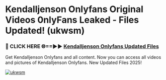 # Kendalljenson Onlyfans Original Videos 0nlyFans Leaked - Files Updated! (ukwsm)

<h3>🔴 CLICK HERE 🌐==►► <a href="https://tinyurl.com/ehrbuxhb" rel="nofollow">Kendalljenson Onlyfans Updated Files</a></h3>

Get Kendalljenson Onlyfans and all content. Now you can access all videos and pictures of Kendalljenson Onlyfans. New Updated Files 2025!

[![ukwsm](https://i.imgur.com/lVYEuWS.gif)](https://tinyurl.com/ehrbuxhb)
